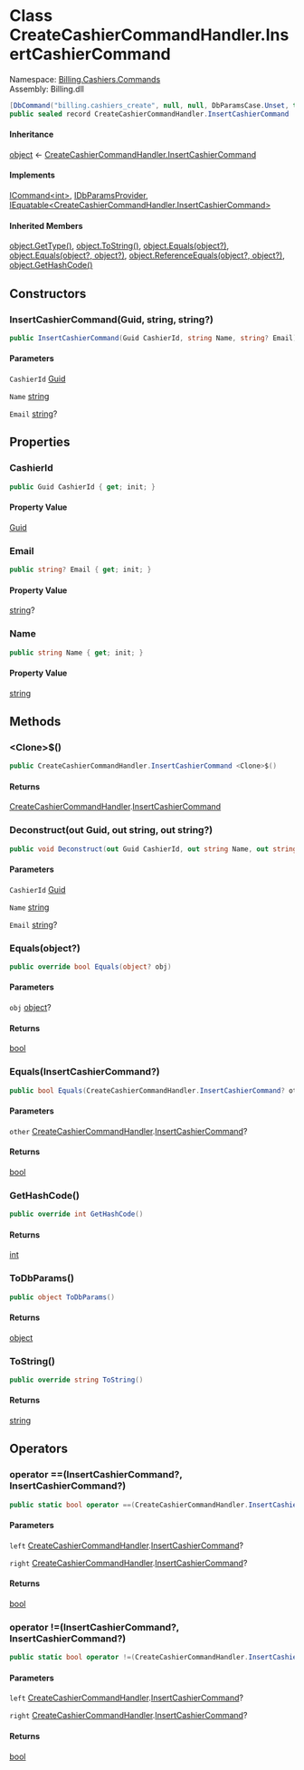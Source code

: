 # <a id="Billing_Cashiers_Commands_CreateCashierCommandHandler_InsertCashierCommand"></a> Class CreateCashierCommandHandler.InsertCashierCommand

Namespace: [Billing.Cashiers.Commands](Billing.Cashiers.Commands.md)  
Assembly: Billing.dll  

```csharp
[DbCommand("billing.cashiers_create", null, null, DbParamsCase.Unset, true, null)]
public sealed record CreateCashierCommandHandler.InsertCashierCommand : ICommand<int>, IDbParamsProvider, IEquatable<CreateCashierCommandHandler.InsertCashierCommand>
```

#### Inheritance

[object](https://learn.microsoft.com/dotnet/api/system.object) ← 
[CreateCashierCommandHandler.InsertCashierCommand](Billing.Cashiers.Commands.CreateCashierCommandHandler.InsertCashierCommand.md)

#### Implements

[ICommand<int\>](https://github.com/vgmello/momentum\-sample/blob/0b2e226d00660d6f2b9ea7a033ba4926f0678942/libs/Operations/src/Operations.Extensions.Abstractions/Messaging/ICommand.cs), 
[IDbParamsProvider](https://github.com/vgmello/momentum\-sample/blob/0b2e226d00660d6f2b9ea7a033ba4926f0678942/libs/Operations/src/Operations.Extensions.Abstractions/Dapper/IDbParamsProvider.cs), 
[IEquatable<CreateCashierCommandHandler.InsertCashierCommand\>](https://learn.microsoft.com/dotnet/api/system.iequatable\-1)

#### Inherited Members

[object.GetType\(\)](https://learn.microsoft.com/dotnet/api/system.object.gettype), 
[object.ToString\(\)](https://learn.microsoft.com/dotnet/api/system.object.tostring), 
[object.Equals\(object?\)](https://learn.microsoft.com/dotnet/api/system.object.equals\#system\-object\-equals\(system\-object\)), 
[object.Equals\(object?, object?\)](https://learn.microsoft.com/dotnet/api/system.object.equals\#system\-object\-equals\(system\-object\-system\-object\)), 
[object.ReferenceEquals\(object?, object?\)](https://learn.microsoft.com/dotnet/api/system.object.referenceequals), 
[object.GetHashCode\(\)](https://learn.microsoft.com/dotnet/api/system.object.gethashcode)

## Constructors

### <a id="Billing_Cashiers_Commands_CreateCashierCommandHandler_InsertCashierCommand__ctor_System_Guid_System_String_System_String_"></a> InsertCashierCommand\(Guid, string, string?\)

```csharp
public InsertCashierCommand(Guid CashierId, string Name, string? Email)
```

#### Parameters

`CashierId` [Guid](https://learn.microsoft.com/dotnet/api/system.guid)

`Name` [string](https://learn.microsoft.com/dotnet/api/system.string)

`Email` [string](https://learn.microsoft.com/dotnet/api/system.string)?

## Properties

### <a id="Billing_Cashiers_Commands_CreateCashierCommandHandler_InsertCashierCommand_CashierId"></a> CashierId

```csharp
public Guid CashierId { get; init; }
```

#### Property Value

 [Guid](https://learn.microsoft.com/dotnet/api/system.guid)

### <a id="Billing_Cashiers_Commands_CreateCashierCommandHandler_InsertCashierCommand_Email"></a> Email

```csharp
public string? Email { get; init; }
```

#### Property Value

 [string](https://learn.microsoft.com/dotnet/api/system.string)?

### <a id="Billing_Cashiers_Commands_CreateCashierCommandHandler_InsertCashierCommand_Name"></a> Name

```csharp
public string Name { get; init; }
```

#### Property Value

 [string](https://learn.microsoft.com/dotnet/api/system.string)

## Methods

### <a id="Billing_Cashiers_Commands_CreateCashierCommandHandler_InsertCashierCommand__Clone__"></a> <Clone\>$\(\)

```csharp
public CreateCashierCommandHandler.InsertCashierCommand <Clone>$()
```

#### Returns

 [CreateCashierCommandHandler](Billing.Cashiers.Commands.CreateCashierCommandHandler.md).[InsertCashierCommand](Billing.Cashiers.Commands.CreateCashierCommandHandler.InsertCashierCommand.md)

### <a id="Billing_Cashiers_Commands_CreateCashierCommandHandler_InsertCashierCommand_Deconstruct_System_Guid__System_String__System_String__"></a> Deconstruct\(out Guid, out string, out string?\)

```csharp
public void Deconstruct(out Guid CashierId, out string Name, out string? Email)
```

#### Parameters

`CashierId` [Guid](https://learn.microsoft.com/dotnet/api/system.guid)

`Name` [string](https://learn.microsoft.com/dotnet/api/system.string)

`Email` [string](https://learn.microsoft.com/dotnet/api/system.string)?

### <a id="Billing_Cashiers_Commands_CreateCashierCommandHandler_InsertCashierCommand_Equals_System_Object_"></a> Equals\(object?\)

```csharp
public override bool Equals(object? obj)
```

#### Parameters

`obj` [object](https://learn.microsoft.com/dotnet/api/system.object)?

#### Returns

 [bool](https://learn.microsoft.com/dotnet/api/system.boolean)

### <a id="Billing_Cashiers_Commands_CreateCashierCommandHandler_InsertCashierCommand_Equals_Billing_Cashiers_Commands_CreateCashierCommandHandler_InsertCashierCommand_"></a> Equals\(InsertCashierCommand?\)

```csharp
public bool Equals(CreateCashierCommandHandler.InsertCashierCommand? other)
```

#### Parameters

`other` [CreateCashierCommandHandler](Billing.Cashiers.Commands.CreateCashierCommandHandler.md).[InsertCashierCommand](Billing.Cashiers.Commands.CreateCashierCommandHandler.InsertCashierCommand.md)?

#### Returns

 [bool](https://learn.microsoft.com/dotnet/api/system.boolean)

### <a id="Billing_Cashiers_Commands_CreateCashierCommandHandler_InsertCashierCommand_GetHashCode"></a> GetHashCode\(\)

```csharp
public override int GetHashCode()
```

#### Returns

 [int](https://learn.microsoft.com/dotnet/api/system.int32)

### <a id="Billing_Cashiers_Commands_CreateCashierCommandHandler_InsertCashierCommand_ToDbParams"></a> ToDbParams\(\)

```csharp
public object ToDbParams()
```

#### Returns

 [object](https://learn.microsoft.com/dotnet/api/system.object)

### <a id="Billing_Cashiers_Commands_CreateCashierCommandHandler_InsertCashierCommand_ToString"></a> ToString\(\)

```csharp
public override string ToString()
```

#### Returns

 [string](https://learn.microsoft.com/dotnet/api/system.string)

## Operators

### <a id="Billing_Cashiers_Commands_CreateCashierCommandHandler_InsertCashierCommand_op_Equality_Billing_Cashiers_Commands_CreateCashierCommandHandler_InsertCashierCommand_Billing_Cashiers_Commands_CreateCashierCommandHandler_InsertCashierCommand_"></a> operator ==\(InsertCashierCommand?, InsertCashierCommand?\)

```csharp
public static bool operator ==(CreateCashierCommandHandler.InsertCashierCommand? left, CreateCashierCommandHandler.InsertCashierCommand? right)
```

#### Parameters

`left` [CreateCashierCommandHandler](Billing.Cashiers.Commands.CreateCashierCommandHandler.md).[InsertCashierCommand](Billing.Cashiers.Commands.CreateCashierCommandHandler.InsertCashierCommand.md)?

`right` [CreateCashierCommandHandler](Billing.Cashiers.Commands.CreateCashierCommandHandler.md).[InsertCashierCommand](Billing.Cashiers.Commands.CreateCashierCommandHandler.InsertCashierCommand.md)?

#### Returns

 [bool](https://learn.microsoft.com/dotnet/api/system.boolean)

### <a id="Billing_Cashiers_Commands_CreateCashierCommandHandler_InsertCashierCommand_op_Inequality_Billing_Cashiers_Commands_CreateCashierCommandHandler_InsertCashierCommand_Billing_Cashiers_Commands_CreateCashierCommandHandler_InsertCashierCommand_"></a> operator \!=\(InsertCashierCommand?, InsertCashierCommand?\)

```csharp
public static bool operator !=(CreateCashierCommandHandler.InsertCashierCommand? left, CreateCashierCommandHandler.InsertCashierCommand? right)
```

#### Parameters

`left` [CreateCashierCommandHandler](Billing.Cashiers.Commands.CreateCashierCommandHandler.md).[InsertCashierCommand](Billing.Cashiers.Commands.CreateCashierCommandHandler.InsertCashierCommand.md)?

`right` [CreateCashierCommandHandler](Billing.Cashiers.Commands.CreateCashierCommandHandler.md).[InsertCashierCommand](Billing.Cashiers.Commands.CreateCashierCommandHandler.InsertCashierCommand.md)?

#### Returns

 [bool](https://learn.microsoft.com/dotnet/api/system.boolean)

